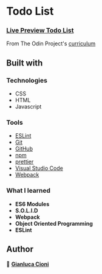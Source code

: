 # Todo List



### [Live Preview Todo List](https://gianlucacioni.github.io/todo-list/)

From The Odin Project's [curriculum](https://www.theodinproject.com/paths/full-stack-javascript/courses/javascript/lessons/todo-list)

## Built with

### Technologies

- CSS
- HTML
- Javascript

### Tools

- [ESLint](https://eslint.org/)
- [Git](https://git-scm.com/)
- [GitHub](https://github.com/)
- [npm](https://www.npmjs.com/)
- [prettier](https://prettier.io/)
- [Visual Studio Code](https://code.visualstudio.com/)
- [Webpack](https://webpack.js.org/)

### What I learned

- **ES6 Modules**
- **S.O.L.I.D**
- **Webpack**
- **Object Oriented Programming**
- **ESLint**

## Author

👤 **[Gianluca Cioni](https://github.com/GianlucaCioni)**

